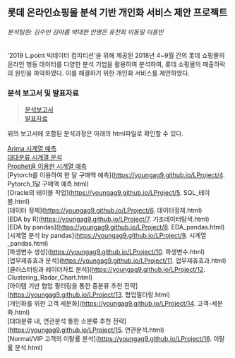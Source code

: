 ## 롯데 온라인쇼핑몰 분석 기반 개인화 서비스 제안 프로젝트
###### 분석팀원: 김수빈 김아름 박대한 안영은 유찬희 이동일 이용빈
 '2019 L.point 빅데이터 컴피티션'을 위해 제공된 2018년 4~9월 간의 롯데 쇼핑몰의 온라인 행동 데이터를 다양한 분석 기법을 활용하여 분석하여, 롯데 쇼핑몰의 매출하락의 원인을 파악하였다. 이를 해결하기 위한 개인화 서비스를 제안하였다.


### 분석 보고서 및 발표자료
>[분석보고서](https://youngag9.github.io/LProject/롯데_보고서.pdf)  
>[발표자료](https://youngag9.github.io/LProject/롯데온라인쇼핑몰_개인화서비스제안ppt.pdf)


 위의 보고서에 포함된 분석과정은 아래의 html파일로 확인할 수 있다.

[Arima 시계열 예측](https://youngag9.github.io/LProject/1.%20Arima_시계열%20예측.html)  
[대대분류 시계열 분석](https://youngag9.github.io/LProject/2.%20대대분류%20시계열%20분석.html)  
[Prophet을 이용한 시계열 예측](https://youngag9.github.io/LProject/3.%20Prophet_시계열%20예측.html)  
[Pytorch를 이용하여 한 달 구매액 예측](https://youngag9.github.io/LProject/4. Pytorch_1달 구매액 예측.html)  
[Oracle의 테이블 작업](https://youngag9.github.io/LProject/5. SQL_테이블.html)  
[데이터 정제](https://youngag9.github.io/LProject/6. 데이터정제.html)  
[EDA by R](https://youngag9.github.io/LProject/7. 기초데이터탐색.html)  
[EDA by pandas](https://youngag9.github.io/LProject/8. EDA_pandas.html)  
[시계열 분석 by pandas](https://youngag9.github.io/LProject/9. 시계열_pandas.html)  
[파생변수 생성](https://youngag9.github.io/LProject/10. 파생변수.html)  
[업무제휴효과 분석](https://youngag9.github.io/LProject/11. 업무제휴효과.html)  
[클러스터링과 레이더차트 분석](https://youngag9.github.io/LProject/12. Clustering_Radar_Chart.html)  
[아이템 기반 협업 필터링을 통한 중분류 추천 전략](https://youngag9.github.io/LProject/13. 협업필터링.html)  
[개인화를 위한 고객 세분화](https://youngag9.github.io/LProject/14. 고객-세분화.html)  
[대대분류 내, 연관분석 통한 소분류 추천 전략](https://youngag9.github.io/LProject/15. 연관분석.html)  
[Normal/VIP 고객의 이탈률 분석](https://youngag9.github.io/LProject/16. 이탈률 분석.html)  

